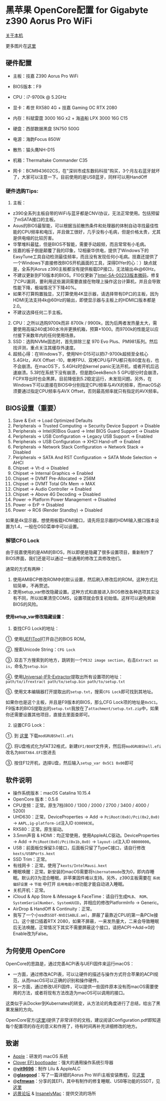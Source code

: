 # 黑苹果 OpenCore配置 for Gigabyte z390 Aorus Pro WiFi 

[关于本机](https://img.itmanbu.com//wp-content/uploads/2019/12/aboutme.png)

更多图片在[这里](https://github.com/cheneyveron/hackintosh-clover-z390-aorus-pro-wifi-9700k-rx580/blob/master/pics.md)

## 硬件配置

- 主板：技嘉 Z390 Aorus Pro WiFi
- BIOS版本：F9
- CPU：i7-9700k @ 5.2GHz
- 显卡：希世 RX580 4G + 技嘉 Gaming OC RTX 2080
- 内存：科赋雷霆 3000 16G x2 + 海盗船  LPX 3000 16G C15
- 硬盘：西部数据黑盘 SN750 500G
- 电源：海韵Focus 850W
- 散热：猫头鹰NH-D15
- 机箱：Thermaltake Commander C35

- 网卡：BCM943602CS，在"深圳市成东数码科技"购买，3个月左右蓝牙就坏了，大家可以注意一下。目前使用的是USB蓝牙，同样可以用HandOff

### 硬件选购Tips:

1. 主板：

- z390全系列主板自带的WiFi与蓝牙都是CNVi协议，无法正常使用。包括预留了mSATA接口的主板。
- Asus的BIOS最智能，可以根据当前散热条件和处理器的体制自动寻找最佳性能的CPU频率和电压，并且做工很好，几乎没有小毛病，但是价格太贵，尤其是供电缩的比较厉害。
- 华擎堆料最猛，但是BIOS不智能，需要手动超频，而且常常有小毛病。
- 技嘉的板子倒是颠覆了我的印象，12相豪华供电，提供了Windows下的EasyTune工具自动检测最佳频率，而且没有发现任何小毛病。技嘉还提供了一个Windows下直接修改BIOS开机画面的工具，深得DIYer的心：）缺点就是，全系列Aorus z390主板都没有提供板载DP接口，无法输出4k@60Hz。
- 不建议更新到F10版本的BIOS。F10仅更新了[Intel-SA-00233版本微码](https://www.intel.com/content/www/us/en/security-center/advisory/intel-sa-00233.html)，修复了CPU漏洞，要利用这些漏洞需要直接在物理上操作这台计算机，并且会导致性能下降，极端情况下下降40%。
-  如果不打算购置独显，又打算使用4K显示器，请选择带有DP口的主板，因为HDMI无法支持4k@60Hz的输出，即使显示器与主板上的HDMI口版本都是2.0。
- 不建议选择任何二手主板。

2. CPU：之所以选购9700k而非 8700k / 9900k，因为后两者发热量太大，需要使用高端240或360水冷并更换机箱，预算+1000。而9700k的性能足以应付接下来数年内的任何使用场景。
3. SSD：选购NVMe固态时，首先排除三星 970 Evo Plus、PM981系列。然后找评测，重点关注其缓存外速度。
4. 超频心得：在Windows下，使用NH-D15可以把i7-9700k超频至全核心5.4GHz，AVX Offset -10，单烤FPU、双烤CPU与FPU都只有80度左右，也不会崩溃。在macOS下，5.4GHz时会kernel panic无法开机，或者开机后迅速崩溃。5.3时在系统下没有崩溃，但是跑GeekBench 5 GPU部分时会崩溃，FCPX导出时也会黑屏。目前降低到5.2稳定运行，未发现问题。另外，在Windows下可以直接在BIOS中分别指定CPU频率与AVX的频率，而macOS必须要通过指定CPU频率与AVX Offset，否则最高频率就只有指定的AVX频率。

## BIOS设置（重要）

1. Save & Exit → Load Optimized Defaults
2. Peripherals → Trusted Computing → Security Device Support →  Disable
3. Peripherals → Intel(R)Bios Guard → Intel BIOS Guard Support →  Disable
4. Peripherals → USB Configuration → Legacy USB Support →  Enabled
5. Peripherals → USB Configuration → XHCI Hand-off →  Enabled
6. Peripherals → Network Stack Configuration → Network Stack →  Disabled
7. Peripherals → SATA And RST Configuration → SATA Mode Selection →  AHCI
8. Chipset → Vt-d → Disabled
9. Chipset → Internal Graphics → Enabled
10. Chipset → DVMT Pre-Allocated → 256M
11. Chipset → DVMT Total Gfx Mem → MAX 
12. Chipset → Audio Controller → Enabled
13. Chipset → Above 4G Decoding → Disabled
14. Power → Platform Power Management → Disabled
15. Power → ErP → Disabled
16. Power → RC6 (Render Standby) -> Disabled

如果是4k显示器，想使用板载HDMI接口，请先将显示器的HDMI输入接口版本设置为1.4，一般在OSD菜单中可以设置。

### 解锁CFG Lock

由于技嘉使用的是AMI的BIOS，所以即便是隐藏了很多设置项目，重新制作了BIOS界面，我们还是可以通过一些通用的修改工具修改他们。

通常的方式有两种：

1. 使用AMIBCP修改ROM中的默认设置，然后刷入修改后的ROM。这种方式比较简单，不再赘述。
2. 使用setup_var修改隐藏设置。这种方式和直接进入BIOS修改各种选项其实没有不同，所以如果清空COMS，设置项就会恢复初始值。这样可以避免刷新BIOS的风险。

#### 使用setup_var修改隐藏设置：

1. 查找CFG Lock的地址：
  
  ①. 使用[UEFITool](https://github.com/LongSoft/UEFITool/releases)打开自己的BIOS ROM。
  
  ②. 搜索Unicode String：`CFG Lock`
  
  ③. 双击下方搜索到的地方，跳转到一个`PE32 image section`，右击`Extract as is`，命名为`setup.bin`
  
  ④. 使用[Universal-IFR-Extractor](https://github.com/LongSoft/Universal-IFR-Extractor/releases)提取出所有设置项的地址：`path/to/ifrextract path/to/setup.bin path/to/setup.txt`
  
  ⑤. 使用文本编辑器打开提取出的`setup.txt`，搜索`CFG Lock`即可找到其地址。

如果你也是这个主板，并且是F9版本的BIOS，那么CFG Lock项的地址是`0x5C1`。F9版本的BIOS提取出的`setup.txt`我放在了`attachment/setup.txt.zip`中，如果你还需要设置其他项目，直接去里面查即可。

2. 设置CFG Lock：

 ①. 到 [这里](https://github.com/datasone/grub-mod-setup_var/releases)  下载`modGRUBShell.efi`
 
 ②. 将U盘格式化为FAT32格式，新建`EFI/BOOT`文件夹，然后将`modGRUBShell.efi`改名为`BOOTX64.EFI`放进去
 
 ③. 按住F12开机，选择U盘，然后输入`setup_var 0x5C1 0x00`即可

## 软件说明

- 操作系统版本：macOS Catalina 10.15.4
- OpenCore 版本：0.5.6
- CPU变频：正常。原生7档(800 / 1300 / 2000 / 2700 / 3400 / 4000 / 5200)
- UHD630：正常。DeviceProperties -> Add -> `PciRoot(0x0)/Pci(0x2,0x0)` -> `AAPL,ig-platform-id`注入ID `0300983E`。
- RX580：正常。原生驱动。
- 3.5mm声音 & HDMI：均正常使用，使用AppleALC驱动。DeviceProperties -> Add -> `PciRoot(0x0)/Pci(0x1b,0x0)` -> `layout-id`注入ID `0B000000`。
- USB：前面板仅保留3.0接口，后面板只留了TypeC接口，请自行修改`kexts/USBPorts.kext`
- SSD Trim：正常。
- 有线网卡：正常。使用了`kexts/IntelMausi.kext`
- 睡眠唤醒：正常。新安装的macOS需要将`hibernatemode`改为0，即内存睡眠。默认的3为混合睡眠，非苹果固件难以支持。另外，z390主板需要在 `系统偏好设置` -> `节能` 中打开 `启用电能小憩`功能才能自动进入睡眠。
- 关机开机：正常。
- iCloud & App Store & iMessage & FaceTime：请自行生成`MLB`、  `ROM`、`SystemSerialNumber`、`SystemUUID`，并相应的修改PlatformInfo -> Generic。
- AirDrop & HandOff & Continuity：正常。
- 我写了一个小ssdt`SSDT-NVDISABLE.aml`，屏蔽了最靠近CPU的第一条PCIe接口。这个接口插着RTX 2080，如果不屏蔽，一来发热量大，二来会导致睡眠后无法唤醒。正常情况下其实不需要屏蔽这个接口，请把ACPI->Add->0的Enable改为False。

## 为何使用 OpenCore

OpenCore的思路是，通过完善ACPI表与UEFI固件来运行macOS：

- 一方面，通过修改ACPI表，可以让硬件的描述与操作方式符合苹果的ACPI规范，从而macOS可以正确的识别和操作硬件。
- 另一方面，通过修改UEFI固件，可以提供一些固件原本没有而macOS需要使用的方法，或者将现有方法改造为macOS可以调用的接口。

这类似于从Docker到Kubernates的转变，从方法论的角度进行了总结，给出了黑果发展的方向。

OpenCore官方([这里](https://github.com/acidanthera/OpenCorePkg))提供了非常详尽的文档，建议阅读Configuration.pdf即知道每个配置项的存在的意义和作用了，待有时间再补充详细修改的地方。

## 致谢

- [Apple](https://www.apple.com)：研发的 macOS 系统
- [Clover EFI bootloader](https://sourceforge.net/projects/cloverefiboot/)：强大的通用操作系统引导器
- @[**vit9696**](https://github.com/vit9696)：制作 Lilu & AppleALC
- @[**glasgood**](https://www.insanelymac.com/forum/profile/1077361-glasgood/)：写了一篇详细的Aorus Pro WiFi主板安装教程，见[这里](https://www.insanelymac.com/forum/topic/337837-glasgoods-macos-mojave-successguide-for-aorus-z390-pro/)
- @[**cfmwan**](http://i.pcbeta.com/space-uid-8977.html)：分享的其EFI，其中有制作的修复睡眠、USB等功能的SSDT，见[这里](http://bbs.pcbeta.com/viewthread-1832693-1-1.html)
- [远景论坛](http://bbs.pcbeta.com) & [InsanelyMac](http://www.insanelymac.com)：提供交流的场所
